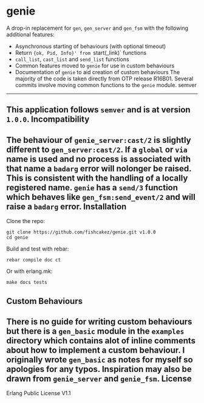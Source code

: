 genie
=====
A drop-in replacement for `gen`, `gen_server` and `gen_fsm` with the following
additional features:
* Asynchronous starting of behaviours (with optional timeout)
* Return `{ok, Pid, Info}' from `start(_link)` functions
* `call_list`, `cast_list` and `send_list` functions
* Common features moved to `genie` for use in custom behaviours
* Documentation of `genie` to aid creation of custom behaviours
The majority of the code is taken directly from OTP release R16B01. Several
commits involve moving common functions to the `genie` module.
semver
------
This application follows `semver` and is at version `1.0.0`.
Incompatibility
---------------
The behaviour of `genie_server:cast/2` is slightly different to
`gen_server:cast/2`. If a `global` or `via` name is used and no process is
associated with that name a `badarg` error will nolonger be raised. This is
consistent with the handling of a locally registered name. `genie` has a
`send/3` function which behaves like `gen_fsm:send_event/2` and will raise a
`badarg` error.
Installation
------------
Clone the repo:
```
git clone https://github.com/fishcakez/genie.git v1.0.0
cd genie
```
Build and test with rebar:
```
rebar compile doc ct
```
Or with erlang.mk:
```
make docs tests
```
Custom Behaviours
-----------------
There is no guide for writing custom behaviours but there is a `gen_basic`
module in the `examples` directory which contains alot of inline comments about
how to implement a custom behaviour. I originally wrote `gen_basic` as notes for
myself so apologies for any typos. Inspiration may also be drawn from
`genie_server` and `genie_fsm`.
License
-------
Erlang Public License V1.1
